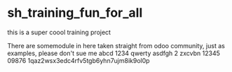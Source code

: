 # sh_training_fun_for_all
this is a super coool training project 

There are somemodule in here taken straight from odoo community, just as examples, please don't sue me
abcd 1234
qwerty
asdfgh
2
zxcvbn
12345
09876
1qaz2wsx3edc4rfv5tgb6yhn7ujm8ik9ol0p
